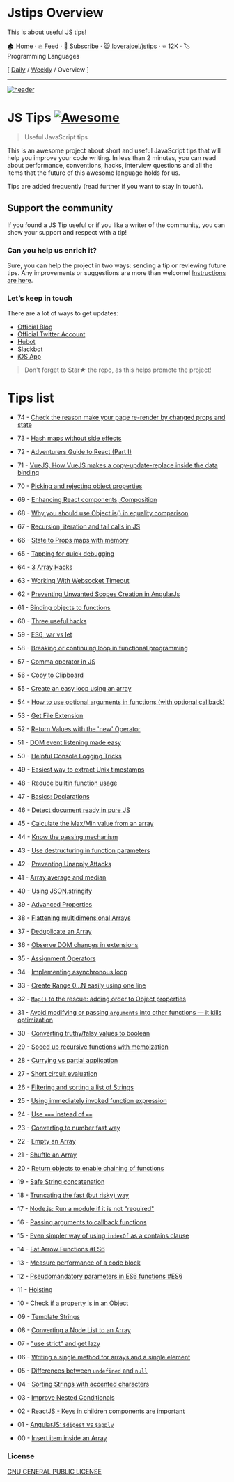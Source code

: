 # Jstips Overview

This is about useful JS tips!

[🏠 Home](/README.md) · [🔥 Feed](https://test.trackawesomelist.com/loverajoel/jstips/rss.xml) · [📮 Subscribe](https://trackawesomelist.us17.list-manage.com/subscribe?u=d2f0117aa829c83a63ec63c2f&id=36a103854c) · [😺 loverajoel/jstips](https://github.com/loverajoel/jstips) · ⭐ 12K · 🏷️ Programming Languages

[ [Daily](/content/loverajoel/jstips/README.md) / [Weekly](/content/loverajoel/jstips/week/README.md) / Overview ]

---

[![header](https://pbs.twimg.com/profile_banners/4539400881/1613214971/1500x500)](https://www.jstips.co/book/?utm_source=github\&utm_medium=header\&utm_campaign=book\&utm_content=pro)

# JS Tips [![Awesome](https://cdn.rawgit.com/sindresorhus/awesome/d7305f38d29fed78fa85652e3a63e154dd8e8829/media/badge.svg)](https://github.com/sindresorhus/awesome)

> Useful JavaScript tips

This is an awesome project about short and useful JavaScript tips that will help you improve your code writing. In less than 2 minutes, you can read about performance, conventions, hacks, interview questions and all the items that the future of this awesome language holds for us.

Tips are added frequently (read further if you want to stay in touch).

## Support the community

If you found a JS Tip useful or if you like a writer of the community, you can show your support and respect with a tip!

### Can you help us enrich it?

Sure, you can help the project in two ways: sending a tip or reviewing future tips.
Any improvements or suggestions are more than welcome!
[Instructions are here](https://github.com/loverajoel/jstips/blob/master/CONTRIBUTING.md).

### Let’s keep in touch

There are a lot of ways to get updates:

*   [Official Blog](http://www.jstips.co)
*   [Official Twitter Account](https://twitter.com/tips_js)
*   [Hubot](https://github.com/dggriffin/hubot-jstips)
*   [Slackbot](https://github.com/radibit/js-tips-slack-bot)
*   [iOS App](https://goo.gl/Y9WiBc)

> Don't forget to Star★ the repo, as this helps promote the project!

# Tips list

*   74 - [Check the reason make your page re-render by changed props and state](http://www.jstips.co/en/react/trace-the-reason-make-your-page-rerender/)

*   73 - [Hash maps without side effects](http://www.jstips.co/en/javascript/hash-maps-without-side-effects/)

*   72 - [Adventurers Guide to React (Part I)](http://www.jstips.co/en/react/adventurers-guide-to-react/)

*   71 - [VueJS, How VueJS makes a copy-update-replace inside the data binding](http://www.jstips.co/en/more/vuejs-how-vuejs-makes-a-copy-update-replace-inside-the-data-binding/)

*   70 - [Picking and rejecting object properties](http://www.jstips.co/en/javascript/picking-and-rejecting-object-properties/)

*   69 - [Enhancing React components, Composition](http://www.jstips.co/en/react/enhancing-react-components-composition/)

*   68 - [Why you should use Object.is() in equality comparison](http://www.jstips.co/en/javascript/why-you-should-use-Object.is\(\)-in-equality-comparison/)

*   67 - [Recursion, iteration and tail calls in JS](http://www.jstips.co/en/javascript/recursion-iteration-and-tail-calls-in-js/)

*   66 - [State to Props maps with memory](http://www.jstips.co/en/react/state-to-props-maps-with-memory/)

*   65 - [Tapping for quick debugging](http://www.jstips.co/en/javascript/tapping-for-quick-debugging/)

*   64 - [3 Array Hacks](http://www.jstips.co/en/javascript/3-array-hacks/)

*   63 - [Working With Websocket Timeout](http://www.jstips.co/en/javascript/working-with-websocket-timeout/)

*   62 - [Preventing Unwanted Scopes Creation in AngularJs](http://www.jstips.co/en/angular/preventing-unwanted-scopes-creation-in-angularjs/)

*   61 - [Binding objects to functions](http://www.jstips.co/en/javascript/binding-objects-to-functions/)

*   60 - [Three useful hacks](http://www.jstips.co/en/javascript/three-useful-hacks/)

*   59 - [ES6, var vs let](http://www.jstips.co/en/javascript/keyword-var-vs-let/)

*   58 - [Breaking or continuing loop in functional programming](http://www.jstips.co/en/javascript/break-continue-loop-functional/)

*   57 - [Comma operator in JS](http://www.jstips.co/en/javascript/comma-operaton-in-js/)

*   56 - [Copy to Clipboard](http://www.jstips.co/en/javascript/copy-to-clipboard/)

*   55 - [Create an easy loop using an array](http://www.jstips.co/en/javascript/make-easy-loop-on-array/)

*   54 - [How to use optional arguments in functions (with optional callback)](http://www.jstips.co/en/javascript/use-optional-arguments/)

*   53 - [Get File Extension](http://www.jstips.co/en/javascript/get-file-extension/)

*   52 - [Return Values with the 'new' Operator](http://www.jstips.co/en/javascript/return-values-with-the-new-operator/)

*   51 - [DOM event listening made easy](http://www.jstips.co/en/javascript/DOM-event-listening-made-easy/)

*   50 - [Helpful Console Logging Tricks](http://www.jstips.co/en/javascript/helpful-console-log-hacks/)

*   49 - [Easiest way to extract Unix timestamps](http://www.jstips.co/en/javascript/extract-unix-timestamp-easily/)

*   48 - [Reduce builtin function usage](http://www.jstips.co/en/javascript/reminders-about-reduce-function-usage/)

*   47 - [Basics: Declarations](http://www.jstips.co/en/javascript/basics-declarations/)

*   46 - [Detect document ready in pure JS](http://www.jstips.co/en/javascript/detect-document-ready-in-pure-js/)

*   45 - [Calculate the Max/Min value from an array](http://www.jstips.co/en/javascript/calculate-the-max-min-value-from-an-array/)

*   44 - [Know the passing mechanism](http://www.jstips.co/en/javascript/know-the-passing-mechanism/)

*   43 - [Use destructuring in function parameters](http://www.jstips.co/en/javascript/use-destructuring-in-function-parameters/)

*   42 - [Preventing Unapply Attacks](http://www.jstips.co/en/javascript/preventing-unapply-attacks/)

*   41 - [Array average and median](http://www.jstips.co/en/javascript/array-average-and-median/)

*   40 - [Using JSON.stringify](http://www.jstips.co/en/javascript/using-json-stringify/)

*   39 - [Advanced Properties](http://www.jstips.co/en/javascript/advanced-properties/)

*   38 - [Flattening multidimensional Arrays](http://www.jstips.co/en/javascript/flattening-multidimensional-arrays-in-javascript/)

*   37 - [Deduplicate an Array](http://www.jstips.co/en/javascript/deduplicate-an-array/)

*   36 - [Observe DOM changes in extensions](http://www.jstips.co/en/javascript/observe-dom-changes/)

*   35 - [Assignment Operators](http://www.jstips.co/en/javascript/assignment-shorthands/)

*   34 - [Implementing asynchronous loop](http://www.jstips.co/en/javascript/implementing-asynchronous-loops/)

*   33 - [Create Range 0...N easily using one line](http://www.jstips.co/en/javascript/create-range-0-n-easily-using-one-line/)

*   32 - [`Map()` to the rescue: adding order to Object properties](http://www.jstips.co/en/javascript/map-to-the-rescue-adding-order-to-object-properties/)

*   31 - [Avoid modifying or passing `arguments` into other functions — it kills optimization](http://www.jstips.co/en/javascript/avoid-modifying-or-passing-arguments-into-other-functions-it-kills-optimization/)

*   30 - [Converting truthy/falsy values to boolean](http://www.jstips.co/en/javascript/converting-truthy-falsy-values-to-boolean/)

*   29 - [Speed up recursive functions with memoization](http://www.jstips.co/en/javascript/speed-up-recursive-functions-with-memoization/)

*   28 - [Currying vs partial application](http://www.jstips.co/en/javascript/curry-vs-partial-application/)

*   27 - [Short circuit evaluation](http://www.jstips.co/en/javascript/short-circuit-evaluation-in-js/)

*   26 - [Filtering and sorting a list of Strings](http://www.jstips.co/en/javascript/filtering-and-sorting-a-list-of-strings/)

*   25 - [Using immediately invoked function expression](http://www.jstips.co/en/javascript/Using-immediately-invoked-function-expression/)

*   24 - [Use `===` instead of `==`](http://www.jstips.co/en/javascript/use_===_instead_of_==/)

*   23 - [Converting to number fast way](http://www.jstips.co/en/javascript/converting-to-number-fast-way/)

*   22 - [Empty an Array](http://www.jstips.co/en/javascript/two-ways-to-empty-an-array/)

*   21 - [Shuffle an Array](http://www.jstips.co/en/javascript/shuffle-an-array/)

*   20 - [Return objects to enable chaining of functions](http://www.jstips.co/en/javascript/return-objects-to-enable-chaining-of-functions/)

*   19 - [Safe String concatenation](http://www.jstips.co/en/javascript/safe-string-concatenation/)

*   18 - [Truncating the fast (but risky) way](http://www.jstips.co/en/javascript/rounding-the-fast-way/)

*   17 - [Node.js: Run a module if it is not "required"](http://www.jstips.co/en/javascript/nodejs-run-a-module-if-it-is-not-required/)

*   16 - [Passing arguments to callback functions](http://www.jstips.co/en/javascript/passing-arguments-to-callback-functions/)

*   15 - [Even simpler way of using `indexOf` as a contains clause](http://www.jstips.co/en/javascript/even-simpler-way-of-using-indexof-as-a-contains-clause/)

*   14 - [Fat Arrow Functions #ES6](http://www.jstips.co/en/javascript/fat-arrow-functions/)

*   13 - [Measure performance of a code block](http://www.jstips.co/en/javascript/tip-to-measure-performance-of-a-javascript-block/)

*   12 - [Pseudomandatory parameters in ES6 functions #ES6](http://www.jstips.co/en/javascript/pseudomandatory-parameters-in-es6-functions/)

*   11 - [Hoisting](http://www.jstips.co/en/javascript/hoisting/)

*   10 - [Check if a property is in an Object](http://www.jstips.co/en/javascript/check-if-a-property-is-in-a-object/)

*   09 - [Template Strings](http://www.jstips.co/en/javascript/template-strings/)

*   08 - [Converting a Node List to an Array](http://www.jstips.co/en/javascript/converting-a-node-list-to-an-array/)

*   07 - ["use strict" and get lazy](http://www.jstips.co/en/javascript/use-strict-and-get-lazy/)

*   06 - [Writing a single method for arrays and a single element](http://www.jstips.co/en/javascript/writing-a-single-method-for-arrays-and-a-single-element/)

*   05 - [Differences between `undefined` and `null`](http://www.jstips.co/en/javascript/differences-between-undefined-and-null/)

*   04 - [Sorting Strings with accented characters](http://www.jstips.co/en/javascript/sorting-strings-with-accented-characters/)

*   03 - [Improve Nested Conditionals](http://www.jstips.co/en/javascript/improve-nested-conditionals/)

*   02 - [ReactJS - Keys in children components are important](http://www.jstips.co/en/react/keys-in-children-components-are-important/)

*   01 - [AngularJS: `$digest` vs `$apply`](http://www.jstips.co/en/angular/angularjs-digest-vs-apply/)

*   00 - [Insert item inside an Array](http://www.jstips.co/en/javascript/insert-item-inside-an-array/)

### License

[GNU GENERAL PUBLIC LICENSE](https://github.com/loverajoel/jstips/blob/master/LICENSE.md)

